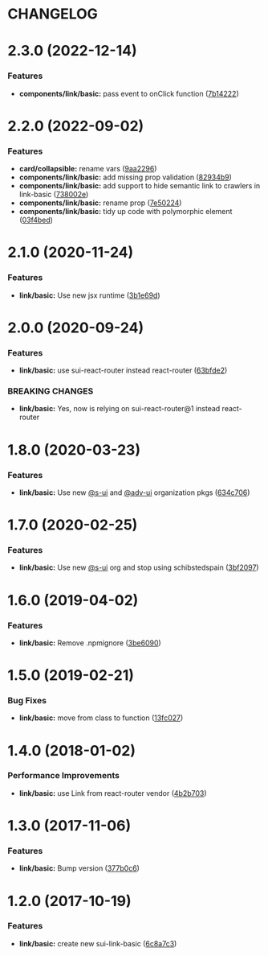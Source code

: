 # CHANGELOG

# 2.3.0 (2022-12-14)


### Features

* **components/link/basic:** pass event to onClick function ([7b14222](https://github.com/SUI-Components/adevinta-spain-components/commit/7b14222b4ea7a5991faa13e397c5288e8e6e953d))



# 2.2.0 (2022-09-02)


### Features

* **card/collapsible:** rename vars ([9aa2296](https://github.com/SUI-Components/adevinta-spain-components/commit/9aa22964f5de372f1214b44f1fa5d7184e9d042b))
* **components/link/basic:** add missing prop validation ([82934b9](https://github.com/SUI-Components/adevinta-spain-components/commit/82934b97d4183b99145146e1a4e3f639138cd13a))
* **components/link/basic:** add support to hide semantic link to crawlers in link-basic ([738002e](https://github.com/SUI-Components/adevinta-spain-components/commit/738002e7e781904901d4fe2c8bbcf1220296643b))
* **components/link/basic:** rename prop ([7e50224](https://github.com/SUI-Components/adevinta-spain-components/commit/7e502240bdcff25f727581e8d55740ed4a12e288))
* **components/link/basic:** tidy up code with polymorphic element ([03f4bed](https://github.com/SUI-Components/adevinta-spain-components/commit/03f4bed4ab34f3de45856695a0c042898607f2c0))



# 2.1.0 (2020-11-24)


### Features

* **link/basic:** Use new jsx runtime ([3b1e69d](https://github.com/SUI-Components/adevinta-spain-components/commit/3b1e69d98f7c484fca0025bede9d0099503dec9a))



# 2.0.0 (2020-09-24)


### Features

* **link/basic:** use sui-react-router instead react-router ([63bfde2](https://github.com/SUI-Components/adevinta-spain-components/commit/63bfde2377b36dfbddac083a6ff561972ae3f057))


### BREAKING CHANGES

* **link/basic:** Yes, now is relying on sui-react-router@1 instead react-router



# 1.8.0 (2020-03-23)


### Features

* **link/basic:** Use new [@s-ui](https://github.com/s-ui) and [@adv-ui](https://github.com/adv-ui) organization pkgs ([634c706](https://github.com/SUI-Components/adevinta-spain-components/commit/634c70600d8f876a6e7a67a7c2903f07a3d6c05b))



# 1.7.0 (2020-02-25)


### Features

* **link/basic:** Use new [@s-ui](https://github.com/s-ui) org and stop using schibstedspain ([3bf2097](https://github.com/SUI-Components/adevinta-spain-components/commit/3bf209728d6ae58e4f07925cc16256868c738c7a))



# 1.6.0 (2019-04-02)


### Features

* **link/basic:** Remove .npmignore ([3be6090](https://github.com/SUI-Components/adevinta-spain-components/commit/3be60909f6a3932d0763e046a4177db337452b69))



# 1.5.0 (2019-02-21)


### Bug Fixes

* **link/basic:** move from class to function ([13fc027](https://github.com/SUI-Components/adevinta-spain-components/commit/13fc0273a58cb7be5f86bfdb472b740451421410))



# 1.4.0 (2018-01-02)


### Performance Improvements

* **link/basic:** use Link from react-router vendor ([4b2b703](https://github.com/SUI-Components/adevinta-spain-components/commit/4b2b7035dc6dff3353e168ea1d3b279360b01714))



# 1.3.0 (2017-11-06)


### Features

* **link/basic:** Bump version ([377b0c6](https://github.com/SUI-Components/adevinta-spain-components/commit/377b0c6272ca28a04a2183bd03bab3b41b00f665))



# 1.2.0 (2017-10-19)


### Features

* **link/basic:** create new sui-link-basic ([6c8a7c3](https://github.com/SUI-Components/adevinta-spain-components/commit/6c8a7c31550eba47a86d3423318d23404b4ed55b))



